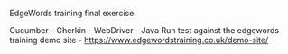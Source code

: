 EdgeWords training final exercise.

Cucumber - Gherkin - WebDriver - Java
Run test against the edgewords training demo site - https://www.edgewordstraining.co.uk/demo-site/
